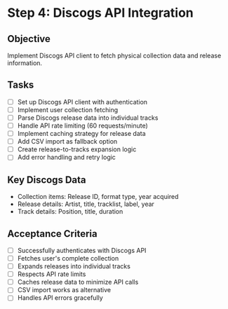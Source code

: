 # Step 4: Discogs API Integration

## Objective
Implement Discogs API client to fetch physical collection data and release information.

## Tasks
- [ ] Set up Discogs API client with authentication
- [ ] Implement user collection fetching
- [ ] Parse Discogs release data into individual tracks
- [ ] Handle API rate limiting (60 requests/minute)
- [ ] Implement caching strategy for release data
- [ ] Add CSV import as fallback option
- [ ] Create release-to-tracks expansion logic
- [ ] Add error handling and retry logic

## Key Discogs Data
- Collection items: Release ID, format type, year acquired
- Release details: Artist, title, tracklist, label, year
- Track details: Position, title, duration

## Acceptance Criteria
- [ ] Successfully authenticates with Discogs API
- [ ] Fetches user's complete collection
- [ ] Expands releases into individual tracks
- [ ] Respects API rate limits
- [ ] Caches release data to minimize API calls
- [ ] CSV import works as alternative
- [ ] Handles API errors gracefully
